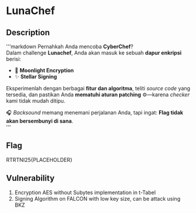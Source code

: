 # LunaChef

## Description
'''markdown
Pernahkah Anda mencoba **CyberChef**?  
Dalam challenge **Lunachef**, Anda akan masuk ke sebuah **dapur enkripsi** berisi:  

- 🌙 **Moonlight Encryption**  
- ✨ **Stellar Signing**  

Eksperimenlah dengan berbagai **fitur dan algoritma**, teliti *source code* yang tersedia, dan pastikan Anda **mematuhi aturan patching** ⚙️—karena *checker* kami tidak mudah ditipu.  

🎧 *Backsound* memang menemani perjalanan Anda, tapi ingat: **Flag tidak akan bersembunyi di sana**.  
'''

## Flag 
RTRTNI25{PLACEHOLDER}

## Vulnerability
1. Encryption AES without Subytes implementation in t-Tabel
2. Signing Algorithm on FALCON with low key size, can be attack using BKZ
